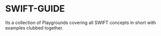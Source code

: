 # SWIFT-GUIDE
Its a collection of Playgrounds covering all SWIFT concepts in short with examples clubbed together.
